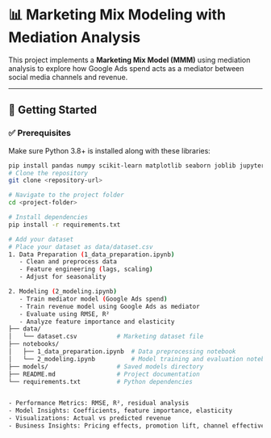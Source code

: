 # 📊 Marketing Mix Modeling with Mediation Analysis

This project implements a **Marketing Mix Model (MMM)** using mediation analysis to explore how Google Ads spend acts as a mediator between social media channels and revenue.

---

## 🚀 Getting Started

### ✅ Prerequisites

Make sure Python 3.8+ is installed along with these libraries:

```bash
pip install pandas numpy scikit-learn matplotlib seaborn joblib jupyter
# Clone the repository
git clone <repository-url>

# Navigate to the project folder
cd <project-folder>

# Install dependencies
pip install -r requirements.txt

# Add your dataset
# Place your dataset as data/dataset.csv
1. Data Preparation (1_data_preparation.ipynb)
   - Clean and preprocess data
   - Feature engineering (lags, scaling)
   - Adjust for seasonality

2. Modeling (2_modeling.ipynb)
   - Train mediator model (Google Ads spend)
   - Train revenue model using Google Ads as mediator
   - Evaluate using RMSE, R²
   - Analyze feature importance and elasticity
├── data/
│   └── dataset.csv           # Marketing dataset file
├── notebooks/
│   ├── 1_data_preparation.ipynb  # Data preprocessing notebook
│   └── 2_modeling.ipynb          # Model training and evaluation notebook
├── models/                   # Saved models directory
├── README.md                 # Project documentation
└── requirements.txt          # Python dependencies


- Performance Metrics: RMSE, R², residual analysis
- Model Insights: Coefficients, feature importance, elasticity
- Visualizations: Actual vs predicted revenue
- Business Insights: Pricing effects, promotion lift, channel effectiveness

